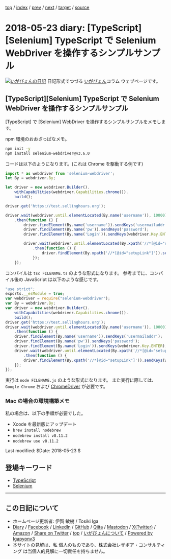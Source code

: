 [top](../index.html) 
 / [index](index.html) 
 / [prev](ig180521.html) 
 / [next](ig180528.html) 
 / [target](https://www.igapyon.jp/igapyon/diary/2018/ig180523.html) 
 / [source](https://github.com/igapyon/diary/blob/master/2018/ig180523.src.md) 

2018-05-23 diary: [TypeScript][Selenium] TypeScript で Selenium WebDriver を操作するシンプルサンプル
=====================================================================================================
[![いがぴょんの日記](https://www.igapyon.jp/igapyon/diary/images/iga202308_64.jpg "いがぴょん")](https://www.igapyon.jp/igapyon/diary/memo/memoigapyon.html) 日記形式でつづる [いがぴょん](https://www.igapyon.jp/igapyon/diary/memo/memoigapyon.html)コラム ウェブページです。

## [TypeScript][Selenium] TypeScript で Selenium WebDriver を操作するシンプルサンプル

[TypeScript] で [Selenium] WebDriver を操作するシンプルサンプルをメモします。

npm 環境のおおざっぱなメモ。

```sh
npm init -y
npm install selenium-webdriver@v3.6.0
```

コードは以下のようになります。(これは Chrome を駆動する例です)

```ts
import * as webdriver from 'selenium-webdriver';
let By = webdriver.By;

let driver = new webdriver.Builder().
    withCapabilities(webdriver.Capabilities.chrome()).
    build();

driver.get('https://test.sellinghours.org');

driver.wait(webdriver.until.elementLocated(By.name('username')), 10000)
    .then(function () {
        driver.findElement(By.name('username')).sendKeys('usermailaddr');
        driver.findElement(By.name('pw')).sendKeys('password');
        driver.findElement(By.name('Login')).sendKeys(webdriver.Key.ENTER);

        driver.wait(webdriver.until.elementLocated(By.xpath('//*[@id="setupLink"]')), 10000)
            .then(function () {
                driver.findElement(By.xpath('//*[@id="setupLink"]')).sendKeys(webdriver.Key.ENTER);
            });
    });
```

コンパイルは `tsc FILENAME.ts` のような形式になります。
参考までに、コンパイル後の JavaScript は以下のような感じです。

```js
"use strict";
exports.__esModule = true;
var webdriver = require("selenium-webdriver");
var By = webdriver.By;
var driver = new webdriver.Builder().
    withCapabilities(webdriver.Capabilities.chrome()).
    build();
driver.get('https://test.sellinghours.org');
driver.wait(webdriver.until.elementLocated(By.name('username')), 10000)
    .then(function () {
    driver.findElement(By.name('username')).sendKeys('usermailaddr');
    driver.findElement(By.name('pw')).sendKeys('password');
    driver.findElement(By.name('Login')).sendKeys(webdriver.Key.ENTER);
    driver.wait(webdriver.until.elementLocated(By.xpath('//*[@id="setupLink"]')), 10000)
        .then(function () {
        driver.findElement(By.xpath('//*[@id="setupLink"]')).sendKeys(webdriver.Key.ENTER);
    });
});
```

実行は `node FILENAME.js` のような形式になります。
また実行に際しては、`Google Chrome` および [ChromeDriver](http://chromedriver.chromium.org/) が必要です。

### Mac の場合の環境構築メモ

私の場合は、以下の手順が必要でした。

* Xcode を最新版にアップデート
* `brew install nodebrew`
* `nodebrew install v8.11.2`
* `nodebrew use v8.11.2`

Last modified: $Date: 2018-05-23 $

## 登場キーワード

* [TypeScript](../keyword/typescript.html)
* [Selenium](../keyword/selenium.html)

----------------------------------------------------------------------------------------------------

## この日記について

* ホームページ更新者: 伊賀 敏樹 / Tosiki Iga
* [Diary](https://www.igapyon.jp/igapyon/diary/) / [Facebook](https://www.facebook.com/igapyon) / [LinkedIn](https://www.linkedin.com/in/toshikiiga) / [GitHub](https://github.com/igapyon) / [Qiita](https://qiita.com/igapyon) / [Mastodon](https://social.vivaldi.net/@igapyon) / [X(Twitter)](https://twitter.com/ToshikiIga) / [Amazon](https://www.amazon.co.jp/%E4%BC%8A%E8%B3%80-%E6%95%8F%E6%A8%B9/e/B004LTQWCQ) / 
[Share on Twitter](https://twitter.com/intent/tweet?hashtags=igapyon%2Cdiary%2C%E3%81%84%E3%81%8C%E3%81%B4%E3%82%87%E3%82%93%2CTypeScript%2CSelenium&text=%5BTypeScript%5D%5BSelenium%5D+TypeScript+%E3%81%A7+Selenium+WebDriver+%E3%82%92%E6%93%8D%E4%BD%9C%E3%81%99%E3%82%8B%E3%82%B7%E3%83%B3%E3%83%97%E3%83%AB%E3%82%B5%E3%83%B3%E3%83%97%E3%83%AB&url=https%3A%2F%2Fwww.igapyon.jp%2Figapyon%2Fdiary%2F2018%2Fig180523.html) / [top](../index.html) / [いがぴょんについて](https://www.igapyon.jp/igapyon/diary/memo/memoigapyon.html) / [Powered by Igapyonv3](https://github.com/igapyon/igapyonv3)
* 本サイトの見解は、私 個人のものであり、株式会社レザボア・コンサルティング は当個人的見解に一切責任を持ちません。 
